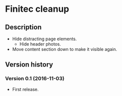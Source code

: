 # Finitec cleanup

## Description

- Hide distracting page elements.
  - Hide header photos.
- Move content section down to make it visible again.

## Version history

### Version 0.1 (2016-11-03)

- First release.
